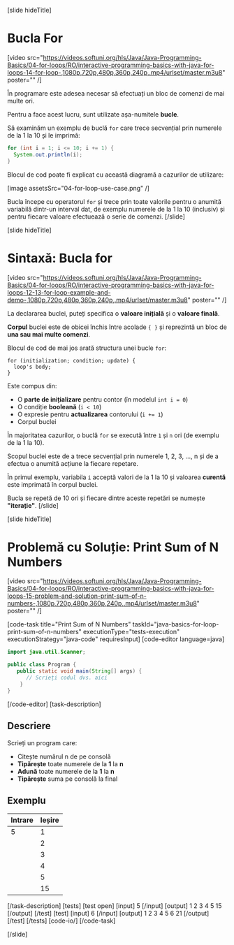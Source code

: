 [slide hideTitle]
# Bucla For

[video src="https://videos.softuni.org/hls/Java/Java-Programming-Basics/04-for-loops/RO/interactive-programming-basics-with-java-for-loops-14-for-loop-,1080p,720p,480p,360p,240p,.mp4/urlset/master.m3u8" poster="" /]

În programare este adesea necesar să efectuați un bloc de comenzi de mai multe ori.

Pentru a face acest lucru, sunt utilizate așa-numitele **bucle**.

Să examinăm un exemplu de buclă `for` care trece secvențial prin numerele de la 1 la 10 și le imprimă:
```java live
for (int i = 1; i <= 10; i += 1) {
  System.out.println(i);
}
```

Blocul de cod poate fi explicat cu această diagramă a cazurilor de utilizare:

[image assetsSrc="04-for-loop-use-case.png" /]

Bucla începe cu operatorul `for` și trece prin toate valorile pentru o anumită variabilă dintr-un interval dat, de exemplu numerele de la 1 la 10 (inclusiv) și pentru fiecare valoare efectuează o serie de comenzi.
[/slide]

[slide hideTitle]
# Sintaxă: Bucla for
[video src="https://videos.softuni.org/hls/Java/Java-Programming-Basics/04-for-loops/RO/interactive-programming-basics-with-java-for-loops-12-13-for-loop-example-and-demo-,1080p,720p,480p,360p,240p,.mp4/urlset/master.m3u8" poster="" /]

La declararea buclei, puteți specifica o **valoare inițială** și o **valoare finală**.

**Corpul** buclei este de obicei închis între acolade `{ }` și reprezintă un bloc de **una sau mai multe comenzi**.

Blocul de cod de mai jos arată structura unei bucle `for`:
```
for (initialization; condition; update) {
  loop's body;
}
```
Este compus din:
* O **parte de inițializare** pentru contor (în modelul `int i = 0`)
* O condiție **booleană** (`i < 10`) 
* O expresie pentru **actualizarea** contorului (``i += 1``)
* Corpul buclei

În majoritatea cazurilor, o buclă `for` se execută între `1` și `n` ori (de exemplu de la 1 la 10).

Scopul buclei este de a trece secvențial prin numerele 1, 2, 3, …, n și de a efectua o anumită acțiune la fiecare repetare.

În primul exemplu, variabila `i` acceptă valori de la 1 la 10 și valoarea **curentă** este imprimată în corpul buclei.

Bucla se repetă de 10 ori și fiecare dintre aceste repetări se numește **"iterație"**.
[/slide]


[slide hideTitle]
# Problemă cu Soluție: Print Sum of N Numbers

[video src="https://videos.softuni.org/hls/Java/Java-Programming-Basics/04-for-loops/RO/interactive-programming-basics-with-java-for-loops-15-problem-and-solution-print-sum-of-n-numbers-,1080p,720p,480p,360p,240p,.mp4/urlset/master.m3u8" poster="" /]

[code-task title="Print Sum of N Numbers" taskId="java-basics-for-loop-print-sum-of-n-numbers" executionType="tests-execution" executionStrategy="java-code" requiresInput]
[code-editor language=java]
```java
import java.util.Scanner;

public class Program {
   public static void main(String[] args) {
      // Scrieți codul dvs. aici
    }
}
```
[/code-editor]
[task-description]
## Descriere
Scrieți un program care:

* Citește numărul n de pe consolă
* **Tipărește** toate numerele de la **1** la **n**
* **Adună** toate numerele de la **1** la **n**
* **Tipărește** suma pe consolă la final

## Exemplu
| **Intrare** | **Ieșire** |
| --- | --- |
| 5 | 1 |
|  | 2 |
|  | 3 |
|  | 4 |
|  | 5 |
|  | 15 |
[/task-description]
[tests]
[test open]
[input]
5
[/input]
[output]
1
2
3
4
5
15
[/output]
[/test]
[test]
[input]
6
[/input]
[output]
1
2
3
4
5
6
21
[/output]
[/test]
[/tests]
[code-io/]
[/code-task]

[/slide]


